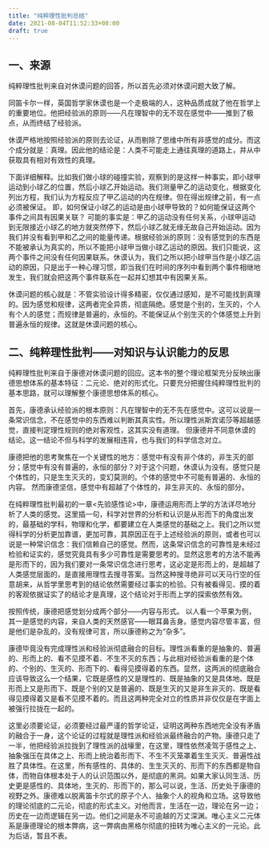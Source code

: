 ```yaml
---
title: "纯粹理性批判总结"
date: 2021-08-04T11:52:33+08:00
draft: true
---
```


## 一、来源

纯粹理性批判来自对休谟问题的回答，所以首先必须对休谟问题大致了解。

同笛卡尔一样，英国哲学家休谟也是一个走极端的人，这种品质成就了他在哲学上的重要地位。他把经验派的原则——凡在理智中的无不现在感觉中——推到了极点，从而终结了经验派。

休谟严格地按照经验派的原则去论证，从而剔除了思维中所有非感觉的成分。而这个成分就是：真理。因此他的结论是：人类不可能走上通往真理的道路上，并从中获取具有相对有效性的真理。

下面详细解释。比如我们做小球的碰撞实验，观察到的是这样一种事实，即小球甲运动到小球乙的位置，然后小球乙开始运动。我们测量甲乙的运动变化，根据变化列出方程，我们认为方程反应了甲乙运动的内在规律。但在得出规律之前，有一点必须被保证。 即，如何保证小球乙的运动是由小球甲导致的？如何能保证这两个事件之间具有因果关联？ 可能的事实是：甲乙的运动没有任何关系，小球甲运动到无限接近小球乙的地方就突然停下，然后小球乙就无缘无故自己开始运动。因为我们并没有看到甲和乙之间的能量传递。根据经验派的原则：没有感觉到的东西是不能被承认为真实的，所以不能把小球甲当做小球乙运动的原因。我们只能说，这两个事件之间没有任何因果联系。休谟认为，我们之所以把小球甲当作是小球乙运动的原因，只是出于一种心理习惯，即当我们在时间的序列中看到两个事件相继地发生，我们就会把这两个事件联系在一起并幻想其中有因果关系。

 休谟问题的核心就是：不管实验设计得多精密，仅仅通过感知，是不可能找到真理的。因为感觉和规律，这两者完全异质，彻底隔绝。感觉是个别的，生灭的，个人有个人的感觉；而规律是普遍的，永恒的。不能保证从个别生灭的个体感觉上升到普遍永恒的规律。这就是休谟问题的核心。

## 二、纯粹理性批判——对知识与认识能力的反思

纯粹理性批判来自于康德对休谟问题的回应。这本书的整个理论框架充分反映出康德思想体系的基本特征：二元论、绝对的形式化。只要充分把握住纯粹理性批判的基本思路，就可以理解整个康德思想体系的核心。

首先，康德承认经验派的根本原则：凡在理智中的无不先在感觉中。这可以说是一条常识信念，不在感觉中的东西难以判断其真实性。所以理性派斯宾诺莎等超越感觉，直接判定理性规则的绝对客观性，这其实没有道理。 但康德并不同意休谟的结论。这一结论不但与科学的发展相违背，也与我们的科学信念对立。

康德把他的思考聚焦在一个关键性的地方：感觉中有没有非个体的，非生灭的部分；感觉中有没有普遍的，永恒的部分？对于这个问题，休谟认为没有。感觉只是个体性的，只是生生灭灭的，变幻莫测的。个体的感觉中不可能有普遍的、永恒的内容。 然而康德坚信，感觉中有超越了个体性的，非生非灭的、永恒的部分。

在纯粹理性批判最初的一章<先验感性论>中，康德运用形而上学的方法详尽地分析了人类的感觉。这里插一句，科学对世界的分析和认识是从形而下的角度出发的，最基础的学科，物理和化学，都要建立在人类感觉的基础之上。我们之所以觉得科学的分析更加靠谱，更加可靠，其原因正在于上述经验派的原则，或者也可以说是一种常识信念：我们信赖自己的感觉。然而，这条常识信念的可靠性是未经过检验和证实的，感觉究竟具有多少可靠性是需要思考的。显然这思考的方法不能再是形而下的，因为我们要对一条常识信念进行思考，这必定是形而上的，是超越了人类感觉层面的，是直接用理性去搜寻答案。当然这种搜寻绝非可以天马行空的任意胡来，从哲学里思考到的结论依然需要经过事实的检验。只有被看得见、摸的着的客观依据证实了的结论才是真理，这个结论对于形而上学的探索依然有效。

按照传统，康德把感觉划分成两个部分——内容与形式。 以人看一个苹果为例，其一是感觉的内容，来自人类的天然感官——眼耳鼻舌身。感觉内容尽管丰富，但是他们是杂乱的，没有规律可言，所以康德称之为“杂多”。

康德毕竟没有完成理性派和经验派彻底融合的目标。理性派看重的是抽象的、普遍的、形而上的、看不见摸不着、不生不灭的东西；与此相对经验派看重的是个体的、个别的、生灭的、形而下的、看得见摸得着的东西。显然，这两派的彻底融合应该导致这么一个结果，它既是感性的又是理性的、既是抽象的又是具体地、既是形而上又是形而下、既是个别的又是普遍的、既是生灭的又是非生非灭的、既是看得见摸得着又是看不见摸不着的。而且这两种完全对立的性质并非仅仅是在字面上被强行拉拢在一起的。

这里必须要论证，必须要经过最严谨的哲学论证，证明这两种东西地完全没有矛盾的融合于一身，这个论证的过程就是理性派和经验派最终融合的产物。康德只走了一半，他把经验派拉拢到了理性派的战壕里，在这里，理性依然凌驾于感性之上、抽象强压在具体之上、形而上统治着形而下、不生不灭笼罩着生生灭灭、普遍性战胜了具体性。在这里，所有感性的、具体的、生生灭灭的、形而下的东西都是物自体，而物自体根本处于人的认识范围以外，是彻底的黑洞。如果大家认同生活、历史更是感性的、具体地，生灭的、形而下的，那么可以说，生活、历史处于康德的视野之外。康德难以脱离笛卡尔式的原子个人、抽象个人的视角和立场。这导致他的理论彻底的二元论，彻底的形式主义。对他而言，生活在一边，理论在另一边；历史在一边而逻辑在另一边。他们之间是永不可逾越的万丈深渊。唯心主义二元体系是康德理论的根本弊病，这一弊病由黑格尔彻底的扭转为唯心主义的一元论。此为后话，暂且不表。

